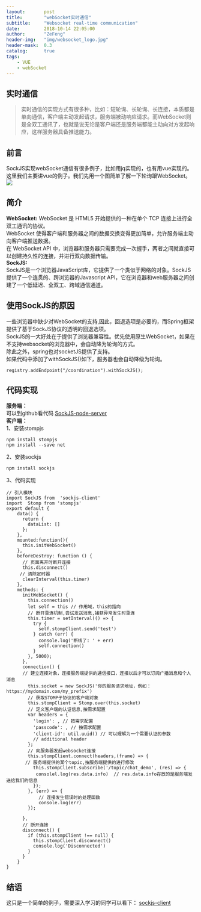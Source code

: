 ```yaml
---
layout:       post
title:        "webSocket实时通信"
subtitle:     "Websocket real-time communication"
date:         2018-10-14 22:05:00
author:       "ZeFeng"
header-img:   "img/websocket_logo.jpg"
header-mask:  0.3
catalog:      true
tags:
    - VUE
    - webSocket
---
```

## 实时通信
> 实时通信的实现方式有很多种，比如：短轮询、长轮询、长连接，本质都是单向通信，客户端主动发起请求，服务端被动响应请求。而WebSocket则是全双工通讯了，也就是说无论是客户端还是服务端都能主动向对方发起响应，这样服务器具备推送能力。

## 前言
SockJS实现webSocket通信有很多例子，比如用jq实现的，也有用vue实现的。这里我们主要讲vue的例子。我们先用一个图简单了解一下轮询跟WebSocket。
<img src="https://00feng00.github.io/img/ws.png">
## 简介
<b>WebSocket:</b>
WebSocket 是 HTML5 开始提供的一种在单个 TCP 连接上进行全双工通讯的协议。<br />
WebSocket 使得客户端和服务器之间的数据交换变得更加简单，允许服务端主动向客户端推送数据。<br />
在 WebSocket API 中，浏览器和服务器只需要完成一次握手，两者之间就直接可以创建持久性的连接，并进行双向数据传输。<br />
<b>SockJS:</b><br />
SockJS是一个浏览器JavaScript库，它提供了一个类似于网络的对象。SockJS提供了一个连贯的、跨浏览器的Javascript API，它在浏览器和web服务器之间创建了一个低延迟、全双工、跨域通信通道。
## 使用SockJS的原因
一些浏览器中缺少对WebSocket的支持,因此，回退选项是必要的，而Spring框架提供了基于SockJS协议的透明的回退选项。<br />
SockJS的一大好处在于提供了浏览器兼容性。优先使用原生WebSocket，如果在不支持websocket的浏览器中，会自动降为轮询的方式。 <br />
除此之外，spring也对socketJS提供了支持。<br />
如果代码中添加了withSockJS()如下，服务器也会自动降级为轮询。
```
registry.addEndpoint("/coordination").withSockJS();
```
## 代码实现
<b>服务端：</b><br />
可以到github看代码 [SockJS-node-server](https://github.com/sockjs/sockjs-node) <br />
<b>客户端：</b><br />
1、安装stompjs<br />
```
npm install stompjs
npm install --save net
```
2、安装sockjs<br />
```
npm install sockjs
```
3、代码实现<br />
```
// 引入模块
import SockJS from  'sockjs-client'
import  Stomp from 'stompjs'
export default {
    data() {
      return {
        dataList: []
      };
    },
    mounted:function(){
      this.initWebSocket()
    },
    beforeDestroy: function () {
      // 页面离开时断开连接
      this.disconnect()
     // 清除定时器
      clearInterval(this.timer)
    },
    methods: {
      initWebSocket() {
        this.connection()
        let self = this // 作用域，this的指向
        // 断开重连机制,尝试发送消息,捕获异常发生时重连
        this.timer = setInterval(() => {
          try {
            self.stompClient.send('test')
          } catch (err) {
            console.log('断线了: ' + err)
            self.connection()
          }
        }, 5000);
      },
      connection() {
      // 建立连接对象，连接服务端提供的通信接口，连接以后才可以订阅广播消息和个人消息
        this.socket = new SockJS('你的服务请求地址，例如：https://mydomain.com/my_prefix')
        // 获取STOMP子协议的客户端对象
        this.stompClient = Stomp.over(this.socket)
        // 定义客户端的认证信息,按需求配置
        var headers = {
          'login': , // 按需求配置
          'passcode': , // 按需求配置
          'client-id': util.uuid() // 可以理解为一个需要认证的参数
          // additional header
        };
        // 向服务器发起websocket连接
        this.stompClient.connect(headers,(frame) => {
       // 服务端提供的某个topic,按服务端提供的进行修改
          this.stompClient.subscribe('/topic/chat_demo', (res) => { 
           consolel.log(res.data.info)  // res.data.info存放的是服务端发送给我们的信息
          });
        }, (err) => {
            // 连接发生错误时的处理函数
            console.log(err)
        });

      },
      // 断开连接
      disconnect() {
        if (this.stompClient !== null) {
          this.stompClient.disconnect()
          console.log('Disconnected')
        }
      }
    }
}
```
## 结语
这只是一个简单的例子，需要深入学习的同学可以看下：
[sockjs-client](https://github.com/sockjs/sockjs-client)













